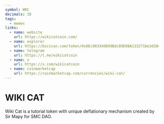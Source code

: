 ```yaml
---
symbol: WKC
decimals: 18
tags:
  - memes
links:
  - name: website
    url: https://wikicatcoin.com/
  - name: explorer
    url: https://bscscan.com/token/0x6Ec90334d89dBdc89E08A133271be3d104128Edb
  - name: telegram
    url: https://t.me/wikicatcoin
  - name: x
    url: https://x.com/wikicatcoin
  - name: coinmarketcap
    url: https://coinmarketcap.com/currencies/wiki-cat/
---
```


# WIKI CAT

Wiki Cat is a tutorial token with unique deflationary mechanism created by Sir Mapy for SMC DAO.
